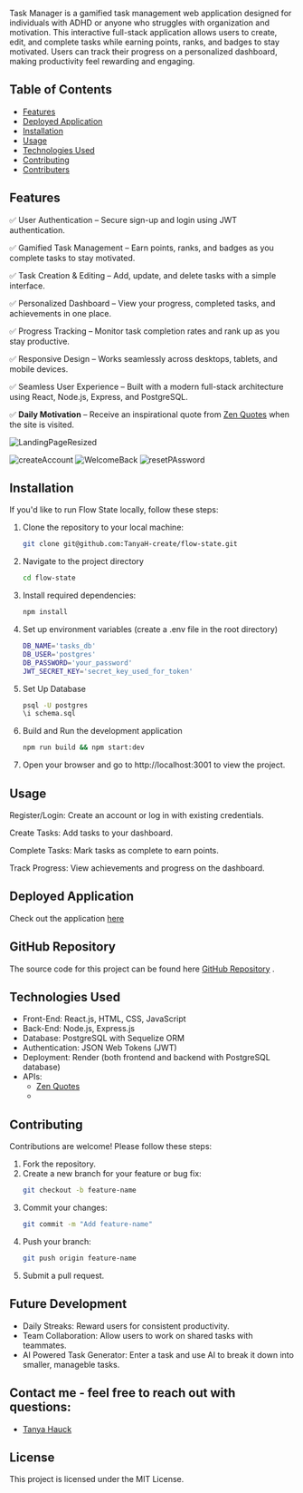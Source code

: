 Task Manager is a gamified task management web application designed for individuals with ADHD or anyone who struggles with organization and motivation. This interactive full-stack application allows users to create, edit, and complete tasks while earning points, ranks, and badges to stay motivated. Users can track their progress on a personalized dashboard, making productivity feel rewarding and engaging.

## Table of Contents
- [Features](#features)
- [Deployed Application](#deployed-application) 
- [Installation](#installation)
- [Usage](#Usage)
- [Technologies Used](#technologies-used)
- [Contributing](#contributing)
- [Contributers](#contributers)


## Features
✅ User Authentication – Secure sign-up and login using JWT authentication.

✅ Gamified Task Management – Earn points, ranks, and badges as you complete tasks to stay motivated.

✅ Task Creation & Editing – Add, update, and delete tasks with a simple interface.

✅ Personalized Dashboard – View your progress, completed tasks, and achievements in one place.

✅ Progress Tracking – Monitor task completion rates and rank up as you stay productive.

✅ Responsive Design – Works seamlessly across desktops, tablets, and mobile devices.

✅ Seamless User Experience – Built with a modern full-stack architecture using React, Node.js, Express, and PostgreSQL.

✅ **Daily Motivation** – Receive an inspirational quote from [Zen Quotes](https://zenquotes.io/) when the site is visited.

![LandingPageResized](https://github.com/user-attachments/assets/01fe6184-8dd3-49d4-91b4-d580c165d94d)

![createAccount](https://github.com/user-attachments/assets/b8ef8262-0e1b-4e48-897f-493595d229a1) ![WelcomeBack](https://github.com/user-attachments/assets/44024059-5825-453f-ae9a-29fbc552c81b)  ![resetPAssword](https://github.com/user-attachments/assets/a3ab9108-b29b-4feb-9efe-bf922ad8e6b0)









## Installation
If you'd like to run Flow State locally, follow these steps:

1. Clone the repository to your local machine:
   ```bash
   git clone git@github.com:TanyaH-create/flow-state.git
   
2. Navigate to the project directory 
   ```bash
   cd flow-state

3. Install required dependencies:
   ```bash
   npm install
   
4. Set up environment variables (create a .env file in the root directory)
    ~~~bash
    DB_NAME='tasks_db'
    DB_USER='postgres'
    DB_PASSWORD='your_password'
    JWT_SECRET_KEY='secret_key_used_for_token'

6. Set Up Database
   ~~~bash
   psql -U postgres
   \i schema.sql

6. Build and Run the development application
   ~~~bash
   npm run build && npm start:dev

7. Open your browser and go to http://localhost:3001 to view the project.

## Usage
Register/Login: Create an account or log in with existing credentials.

Create Tasks: Add tasks to your dashboard.

Complete Tasks: Mark tasks as complete to earn points.

Track Progress: View achievements and progress on the dashboard.

## Deployed Application
Check out the application [here](https://flow-state.onrender.com)

## GitHub Repository
The source code for this project can be found here [GitHub Repository](https://github.com/TanyaH-create/flow-state) .

## Technologies Used
- Front-End: React.js, HTML, CSS, JavaScript
- Back-End: Node.js, Express.js
- Database: PostgreSQL with Sequelize ORM
- Authentication: JSON Web Tokens (JWT)
- Deployment: Render (both frontend and backend with PostgreSQL database)
- APIs:
  -  [Zen Quotes](https://zenquotes.io/)
  -  

## Contributing
Contributions are welcome! Please follow these steps:
1.	Fork the repository.
2.	Create a new branch for your feature or bug fix:
    ```bash
    git checkout -b feature-name
3.	Commit your changes:
    ```bash
    git commit -m "Add feature-name"
4.	Push your branch:
    ```bash
    git push origin feature-name
5.	Submit a pull request.

## Future Development
- Daily Streaks: Reward users for consistent productivity.
- Team Collaboration: Allow users to work on shared tasks with teammates.
- AI Powered Task Generator: Enter a task and use AI to break it down into smaller, manageble tasks.

## Contact me - feel free to reach out with questions:
- [Tanya Hauck](https://github.com/TanyaH-create)
  
## License
This project is licensed under the MIT License.



